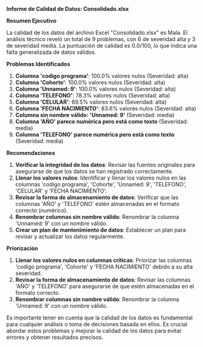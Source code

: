 **Informe de Calidad de Datos: Consolidado.xlsx**

**Resumen Ejecutivo**

La calidad de los datos del archivo Excel "Consolidado.xlsx" es Mala. El análisis técnico reveló un total de 9 problemas, con 6 de severidad alta y 3 de severidad media. La puntuación de calidad es 0.0/100, lo que indica una falta generalizada de datos válidos.

**Problemas Identificados**

1. **Columna 'codigo programa'**: 100.0% valores nulos (Severidad: alta)
2. **Columna 'Cohorte'**: 100.0% valores nulos (Severidad: alta)
3. **Columna 'Unnamed: 9'**: 100.0% valores nulos (Severidad: alta)
4. **Columna 'TELEFONO'**: 78.3% valores nulos (Severidad: alta)
5. **Columna 'CELULAR'**: 69.5% valores nulos (Severidad: alta)
6. **Columna 'FECHA NACIMIENTO'**: 83.6% valores nulos (Severidad: alta)
7. **Columna sin nombre válido: 'Unnamed: 9'** (Severidad: media)
8. **Columna 'AÑO' parece numérica pero está como texto** (Severidad: media)
9. **Columna 'TELEFONO' parece numérica pero está como texto** (Severidad: media)

**Recomendaciones**

1. **Verificar la integridad de los datos**: Revisar las fuentes originales para asegurarse de que los datos se han registrado correctamente.
2. **Llenar los valores nulos**: Identificar y llenar los valores nulos en las columnas 'codigo programa', 'Cohorte', 'Unnamed: 9', 'TELEFONO', 'CELULAR' y 'FECHA NACIMIENTO'.
3. **Revisar la forma de almacenamiento de datos**: Verificar que las columnas 'AÑO' y 'TELEFONO' estén almacenadas en el formato correcto (numérico).
4. **Renombrar columnas sin nombre válido**: Renombrar la columna 'Unnamed: 9' con un nombre válido.
5. **Crear un plan de mantenimiento de datos**: Establecer un plan para revisar y actualizar los datos regularmente.

**Priorización**

1. **Llenar los valores nulos en columnas críticas**: Priorizar las columnas 'codigo programa', 'Cohorte' y 'FECHA NACIMIENTO' debido a su alta severidad.
2. **Revisar la forma de almacenamiento de datos**: Revisar las columnas 'AÑO' y 'TELEFONO' para asegurarse de que estén almacenadas en el formato correcto.
3. **Renombrar columnas sin nombre válido**: Renombrar la columna 'Unnamed: 9' con un nombre válido.

Es importante tener en cuenta que la calidad de los datos es fundamental para cualquier análisis o toma de decisiones basada en ellos. Es crucial abordar estos problemas y mejorar la calidad de los datos para evitar errores y obtener resultados precisos.